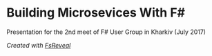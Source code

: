 # Building Microsevices With F#

Presentation for the 2nd meet of F# User Group in Kharkiv (July 2017)

*Created with [FsReveal](https://github.com/fsprojects/FsReveal)*